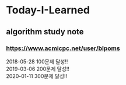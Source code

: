 # Today-I-Learned
## algorithm study note
### https://www.acmicpc.net/user/blpoms

2018-05-28 100문제 달성!!  
2019-03-06 200문제 달성!!  
2020-01-11 300문제 달성!!